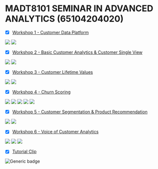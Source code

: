 # MADT8101 SEMINAR IN ADVANCED ANALYTICS (65104204020)

- [x] [Workshop 1 - Customer Data Platform](https://github.com/Superbom99/MADT8101-CRM-ANALYTICS/tree/main/Workshop%201%20-%20Customer%20Data%20Platform)

[![](https://img.shields.io/badge/-Concept-blue)](#) [![](https://img.shields.io/badge/-Presentation-blue)](#)

- [x] [Workshop 2 - Basic Customer Analytics & Customer Single View](https://github.com/Superbom99/MADT8101-CRM-ANALYTICS/tree/main/Workshop%202%20-%20Customer%20Single%20View)
      
[![](https://img.shields.io/badge/-Concept-blue)](#) [![](https://img.shields.io/badge/-Presentation-blue)](#)

- [x] [Workshop 3 - Customer Lifetime Values](https://github.com/Superbom99/MADT8101-SEMINAR-IN-ADVANCED-ANALYTICS/tree/c7a15bf7ed49faee5c09708095039997aa239542/Workshop%202%20-%20Basic%20Customer%20Analytics%20%26%20Customer%20Single%20View)

[![](https://img.shields.io/badge/-Concept-blue)](#) [![](https://img.shields.io/badge/-Presentation-blue)](#)

- [x] [Workshop 4 - Churn Scoring](https://github.com/Superbom99/MADT8101-SEMINAR-IN-ADVANCED-ANALYTICS/tree/0bf37834518db43e715fbe020a16c7b9976f9560/Workshop%204%20-%20Churn%20Scoring)

[![](https://img.shields.io/badge/-Classification-orange)](#) [![](https://img.shields.io/badge/-Python-green)](#) [![](https://img.shields.io/badge/-Logistic--Regression-orange)](#) [![](https://img.shields.io/badge/-XGBoost-orange)](#) [![](https://img.shields.io/badge/-Google--Colab-blue)](#) 

- [x] [Workshop 5 - Customer Segmentation & Product Recommendation](https://github.com/Superbom99/MADT8101-SEMINAR-IN-ADVANCED-ANALYTICS/tree/fea776215c7efe767c0988e35b85b13b32d6d54a/Workshop%205%20-%20Customer%20Segmentation%20%26%20Product%20Recommendation)

[![](https://img.shields.io/badge/-Concept-blue)](#) [![](https://img.shields.io/badge/-Presentation-blue)](#)

- [x] [Workshop 6 - Voice of Customer Analytics](https://github.com/Superbom99/MADT8101-SEMINAR-IN-ADVANCED-ANALYTICS/tree/7a4c5168556b5a20f2681b7bc669551db6a0a556/Workshop%206%20-%20Voice%20of%20Customer%20Analytics)

[![](https://img.shields.io/badge/-Classification-orange)](#) [![](https://img.shields.io/badge/-Python-green)](#) [![](https://img.shields.io/badge/-Google--Colab-blue)](#) 

- [x] [Tutorial Clip](https://github.com/Superbom99/MADT8101-CRM-ANALYTICS/tree/b57c1d2f68de1a41d59bd417b13a8e892fe5bd76/Tutorial%20Clip)

![Generic badge](https://img.shields.io/badge/youtube-red)
